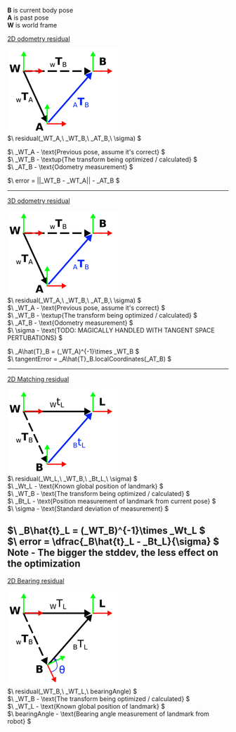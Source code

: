 **B** is current body pose  
**A** is past pose  
**W** is world frame  

<ins>2D odometry residual</ins>  

![transforms](pngs/2D_odometry_residual.png)  
$\ residual(_WT_A,\ _WT_B,\ _AT_B,\ \sigma) $  

$\ _WT_A - \text{Previous pose, assume it's correct} $  
$\ _WT_B - \textup{The transform being optimized / calculated} $  
$\ _AT_B - \text{Odometry measurement} $  

$\ error = ||_WT_B - _WT_A|| - _AT_B $  

------
<ins>3D odometry residual</ins>

![transforms](pngs/3D_odometry_residual.png)  
$\ residual(_WT_A,\ _WT_B,\ _AT_B,\ \sigma)  $  
$\ _WT_A - \text{Previous pose, assume it's correct} $  
$\ _WT_B - \textup{The transform being optimized / calculated} $  
$\ _AT_B - \text{Odometry measurement} $  
$\ \sigma - \text{TODO: MAGICALLY HANDLED WITH TANGENT SPACE PERTUBATIONS} $  

$\ _A\hat{T}_B = (_WT_A)^{-1}\times _WT_B  $  
$\ tangentError = _A\hat{T}_B.localCoordinates(_AT_B) $

------
<ins>2D Matching residual </ins>  

![transforms](pngs/matching_residual.png)  
$\ residual(_Wt_L,\ _WT_B,\ _Bt_L,\ \sigma) $  
$\ _Wt_L - \text{Known global position of landmark} $  
$\ _WT_B - \text{The transform being optimized / calculated} $  
$\ _Bt_L - \text{Position measurement of landmark from current pose} $  
$\ \sigma - \text{Standard deviation of measurement} $  

$\ _B\hat{t}_L = (_WT_B)^{-1}\times _Wt_L $  
$\ error = \dfrac{_B\hat{t}_L - _Bt_L}{\sigma} $  
Note - The bigger the stddev, the less effect on the optimization  
-----  
<ins>2D Bearing residual </ins>

![transforms](pngs/2D_bearing_residual.png)  
$\ residual(_WT_B,\ _WT_L,\ bearingAngle) $  
$\ _WT_B - \text{The transform being optimized / calculated} $  
$\ _WT_L - \text{Known global position of landmark} $  
$\ bearingAngle - \text{Bearing angle measurement of landmark from robot} $  

